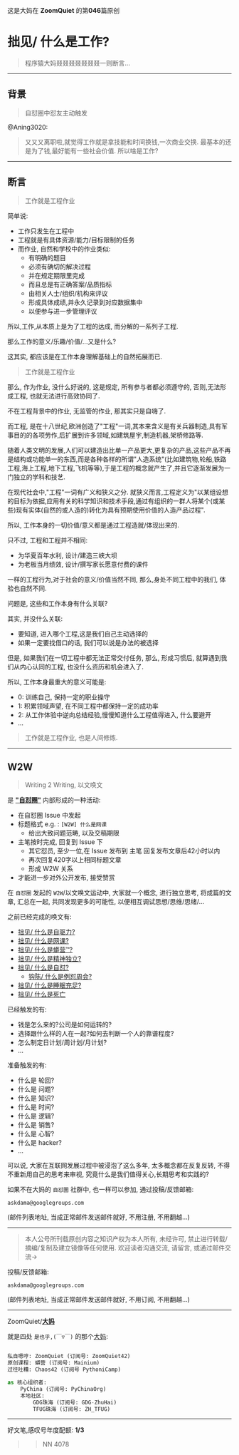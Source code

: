 这是大妈在 **ZoomQuiet** 的第**046**篇原创


# 拙见/ 什么是工作?
> 程序猿大妈叕叕叕叕叕叕叕一则断言...

-------------
## 背景
> 自怼圈中怼友主动触发

@Aning3020:

> 又又又离职啦,就觉得工作就是拿技能和时间换钱,一次商业交换. 最基本的还是为了钱,最好能有一些社会价值. 所以啥是工作? 


-------------
## 断言
> 工作就是工程作业


简单说:

- 工作只发生在工程中
- 工程就是有具体资源/能力/目标限制的任务
- 而作业, 自然和学校中的作业类似:
    + 有明确的题目
    + 必须有确切的解决过程
    + 并在规定期限里完成
    + 而且总是有正确答案/品质指标
    + 由相关人士/组织/机构来评议
    + 形成具体成绩,并永久记录到对应数据集中
    + 以便参与进一步管理评议


所以,工作,从本质上是为了工程的达成, 而分解的一系列子工程.

那么工作的意义/乐趣/价值/...又是什么?

这其实, 都应该是在工作本身理解基础上的自然拓展而已.


> 工作就是工程作业

那么, 作为作业, 没什么好说的, 
这是规定, 所有参与者都必须遵守的,
否则,无法形成工程, 也就无法进行高效协同了.

不在工程背景中的作业, 无监管的作业, 那其实只是自嗨了.

而工程, 是在十八世纪,欧洲创造了"工程"一词,其本来含义是有关兵器制造,具有军事目的的各项劳作,后扩展到许多领域,如建筑屋宇,制造机器,架桥修路等. 

随着人类文明的发展,人们可以建造出比单一产品更大,更复杂的产品,这些产品不再是结构或功能单一的东西,而是各种各样的所谓"人造系统"(比如建筑物,轮船,铁路工程,海上工程,地下工程,飞机等等),于是工程的概念就产生了,并且它逐渐发展为一门独立的学科和技艺. 

在现代社会中,"工程"一词有广义和狭义之分. 就狭义而言,工程定义为"以某组设想的目标为依据,应用有关的科学知识和技术手段,通过有组织的一群人将某个(或某些)现有实体(自然的或人造的)转化为具有预期使用价值的人造产品过程". 
 
所以, 工作本身的一切价值/意义都是通过工程造就/体现出来的.

只不过, 工程和工程并不相同:

- 为华夏百年水利, 设计/建造三峡大坝
- 为老板当月绩效, 设计/撰写家长愿意付费的课件

一样的工程行为,对于社会的意义/价值当然不同,
那么,身处不同工程中的我们, 体验也自然不同.


问题是, 这些和工作本身有什么关联?

其实, 并没什么关联:

- 要知道, 进入哪个工程,这是我们自己主动选择的
- 如果一定要找借口的话, 我们可以说是办法的被选择


但是, 如果我们在一切工程中都无法正常交付任务,
那么, 形成习惯后, 就算遇到我们从内心认同的工程,
也没什么资历和机会进入了.

所以, 工作本身最重大的意义可能是:

- 0: 训练自己, 保持一定的职业操守
- 1: 积累领域声望, 在不同工程中都保持一定的成功率
- 2: 从工作体验中逆向总结经验,慢慢知道什么工程值得进入, 什么要避开
- ...

> 工作就是工程作业, 也是人间修炼.



-------------
## W2W
> Writing 2 Writing, 以文唤文

是 **["自怼圈"](https://du.101.camp/about/)** 内部形成的一种活动:

- 在自怼圈 Issue 中发起
- 标题格式 e.g. : `[W2W] 什么是网课`
    + 给出大致问题范畴, 以及交稿期限
- 主笔按时完成, 回复到 Issue 下
    + 其它怼员, 至少一位,在 Issue 发布到 主笔 回复发布文章后42小时以内
    + 再次回复420字以上相同标题文章
    + 形成 W2W 关系
- 才能进一步对外公开发布, 接受赞赏


在 `自怼圈` 发起的 `W2W`/以文唤文运动中,
大家就一个概念, 进行独立思考, 将成篇的文章, 汇总在一起, 
共同发现更多的可能性, 以便相互调试思想/思维/思绪/...


之前已经完成的唤文有:

- [拙见/ 什么是自驱力?](https://mp.weixin.qq.com/s/pi7JosExERPM-zRt27bA_A)
- [拙见/ 什么是网课?](https://mp.weixin.qq.com/s/sYTdj0r9b9WTDJBYCkae3w)
- [拙见/ 什么是蟒营™?](https://mp.weixin.qq.com/s/8hG366zSBNVWAcHA_zEAYA)
- [拙见/ 什么是精神独立?](https://mp.weixin.qq.com/s/LqaIZBL7sNvTCPg1oFangw)
- [拙见/ 什么是自怼?](https://mp.weixin.qq.com/s/E8UXm0HjR83jri9COJWdfA)
    + [钩陈/ 什么是例怼周会?](https://mp.weixin.qq.com/s/X3PxlukqKv4uPzzAtmOrOw)
- [拙见/ 什么是睡眠充足?](https://mp.weixin.qq.com/s/YOEais4ux7kSa76H3L3-Gw)
- [拙见/ 什么是死亡](https://mp.weixin.qq.com/s/0OcHYMjLuHczN1QBCTJ6ww)

已经触发的有:

- 钱是怎么来的?公司是如何运转的? 
- 选择跟什么样的人在一起?如何去判断一个人的靠谱程度? 
- 怎么制定日计划/周计划/月计划? 
- ...

准备触发的有:

- 什么是 轮回?
- 什么是 问题?
- 什么是 知识?
- 什么是 时间?
- 什么是 逻辑?
- 什么是 销售?
- 什么是 心智?
- 什么是 hacker?
- ...


可以说, 大家在互联网发展过程中被浸泡了这么多年, 
太多概念都在反复反转, 不得不重新用自己的思考来审视,
究竟什么是我们值得关心,长期思考和实践的?



如果不在大妈的 `自怼圈` 社群中, 也一样可以参加,
通过投稿/反馈邮箱:

    askdama@googlegroups.com


(邮件列表地址, 
当成正常邮件发送邮件就好, 不用注册, 不用翻越...)




-------------
> 本人公号所刊载原创内容之知识产权为本人所有,
> 未经许可, 禁止进行转载/摘编/复制及建立镜像等任何使用.
> 欢迎读者沟通交流, 请留言, 或通过邮件交流->

投稿/反馈邮箱:

    askdama@googlegroups.com


(邮件列表地址, 
当成正常邮件发送邮件就好, 不用订阅, 不用翻越...)

-------------

ZoomQuiet/**[大妈](https://mp.weixin.qq.com/s/N5TuRRbF485D4Q90XdDA7g)**

就是四处 `是也乎,(￣▽￣)` 的那个[大妈](https://mp.weixin.qq.com/s/N5TuRRbF485D4Q90XdDA7g):


```python

私自嗯哼: ZoomQuiet (订阅号: ZoomQuiet42)
原创课程: 蟒营 (订阅号: Mainium)
过往吐糟: Chaos42 (订阅号 PythoniCamp)

as 核心组织者:
    PyChina (订阅号: PyChinaOrg)
    本地社区: 
        GDG珠海 (订阅号: GDG-ZhuHai)
        TFUG珠海 (订阅号: ZH_TFUG)
```

-------------
好文笔,感叹号年度配额: **1/3**

>> NN 4078





